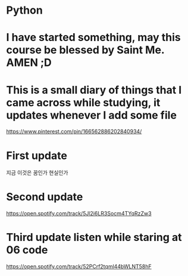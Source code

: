 # Python
# I have started something, may this course be blessed by Saint Me. AMEN ;D
# This is a small diary of things that I came across while studying, it updates whenever I add some file

https://www.pinterest.com/pin/166562886202840934/

# First update
지금 이것은
꿈인가 현실인가

# Second update
https://open.spotify.com/track/5Jl2i6LR3Socm4TYqRzZw3

# Third update listen while staring at 06 code
https://open.spotify.com/track/52PCrf2tqml44bWLNT58hF
